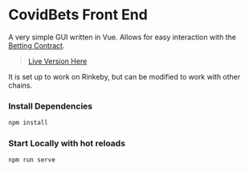 # CovidBets Front End

A very simple GUI written in Vue. Allows for easy interaction with the [Betting Contract](../hardhat/contracts/Requester.sol).

> [Live Version Here](https://master.d1tk9n2gcgnb7l.amplifyapp.com/)

It is set up to work on Rinkeby, but can be modified to work with other chains.

### Install Dependencies

```sh
npm install
```

### Start Locally with hot reloads

```sh
npm run serve
```
